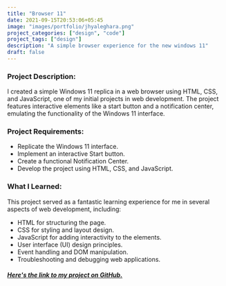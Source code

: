 ```yaml
---
title: "Browser 11"
date: 2021-09-15T20:53:06+05:45
image: "images/portfolio/jhyaleghara.png"
project_categories: ["design", "code"]
project_tags: ["design"]
description: "A simple browser experience for the new windows 11"
draft: false
---
```


### Project Description:

I created a simple Windows 11 replica in a web browser using HTML, CSS, and JavaScript, one of my initial projects in web development. The project features interactive elements like a start button and a notification center, emulating the functionality of the Windows 11 interface.

### Project Requirements:

- Replicate the Windows 11 interface.
- Implement an interactive Start button.
- Create a functional Notification Center.
- Develop the project using HTML, CSS, and JavaScript.

### What I Learned:

This project served as a fantastic learning experience for me in several aspects of web development, including:

- HTML for structuring the page.
- CSS for styling and layout design.
- JavaScript for adding interactivity to the elements.
- User interface (UI) design principles.
- Event handling and DOM manipulation.
- Troubleshooting and debugging web applications.

##### [Here's the link to my project on GitHub.](https://github.com/Suhesh-Kasti/windowsEleven)
